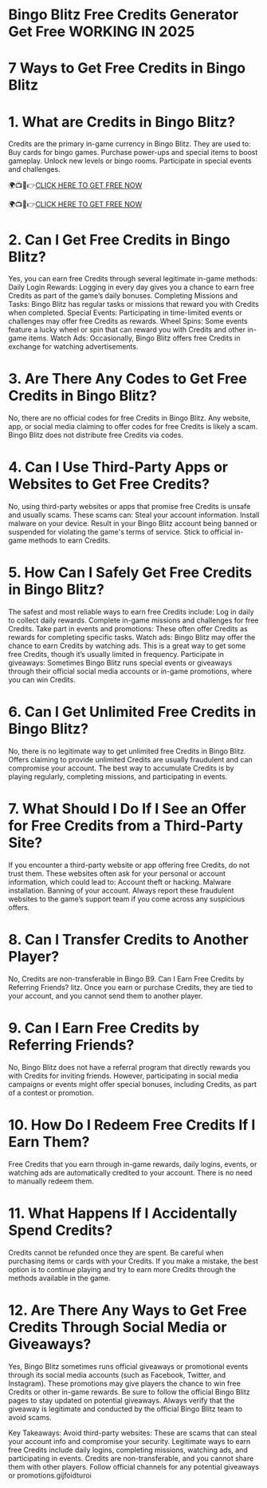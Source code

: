 # Bingo Blitz Free Credits Generator Get Free WORKING IN 2025
# 7 Ways to Get Free Credits in Bingo Blitz

# 1. What are Credits in Bingo Blitz?
Credits are the primary in-game currency in Bingo Blitz. They are used to:
Buy cards for bingo games.
Purchase power-ups and special items to boost gameplay.
Unlock new levels or bingo rooms.
Participate in special events and challenges.

🌍📺📱👉[CLICK HERE TO GET FREE NOW](https://cutt.ly/pe8Rouc0)

🌍📺📱👉[CLICK HERE TO GET FREE NOW](https://cutt.ly/pe8Rouc0)


# 2. Can I Get Free Credits in Bingo Blitz?
Yes, you can earn free Credits through several legitimate in-game methods:
Daily Login Rewards: Logging in every day gives you a chance to earn free Credits as part of the game’s daily bonuses.
Completing Missions and Tasks: Bingo Blitz has regular tasks or missions that reward you with Credits when completed.
Special Events: Participating in time-limited events or challenges may offer free Credits as rewards.
Wheel Spins: Some events feature a lucky wheel or spin that can reward you with Credits and other in-game items.
Watch Ads: Occasionally, Bingo Blitz offers free Credits in exchange for watching advertisements.

# 3. Are There Any Codes to Get Free Credits in Bingo Blitz?
No, there are no official codes for free Credits in Bingo Blitz. Any website, app, or social media claiming to offer codes for free Credits is likely a scam. Bingo Blitz does not distribute free Credits via codes.

# 4. Can I Use Third-Party Apps or Websites to Get Free Credits?
No, using third-party websites or apps that promise free Credits is unsafe and usually scams. These scams can:
Steal your account information.
Install malware on your device.
Result in your Bingo Blitz account being banned or suspended for violating the game's terms of service.
Stick to official in-game methods to earn Credits.

# 5. How Can I Safely Get Free Credits in Bingo Blitz?
The safest and most reliable ways to earn free Credits include:
Log in daily to collect daily rewards.
Complete in-game missions and challenges for free Credits.
Take part in events and promotions: These often offer Credits as rewards for completing specific tasks.
Watch ads: Bingo Blitz may offer the chance to earn Credits by watching ads. This is a great way to get some free Credits, though it’s usually limited in frequency.
Participate in giveaways: Sometimes Bingo Blitz runs special events or giveaways through their official social media accounts or in-game promotions, where you can win Credits.

# 6. Can I Get Unlimited Free Credits in Bingo Blitz?
No, there is no legitimate way to get unlimited free Credits in Bingo Blitz. Offers claiming to provide unlimited Credits are usually fraudulent and can compromise your account. The best way to accumulate Credits is by playing regularly, completing missions, and participating in events.

# 7. What Should I Do If I See an Offer for Free Credits from a Third-Party Site?
If you encounter a third-party website or app offering free Credits, do not trust them. These websites often ask for your personal or account information, which could lead to:
Account theft or hacking.
Malware installation.
Banning of your account.
Always report these fraudulent websites to the game’s support team if you come across any suspicious offers.

# 8. Can I Transfer Credits to Another Player?
No, Credits are non-transferable in Bingo B9. Can I Earn Free Credits by Referring Friends?
litz. Once you earn or purchase Credits, they are tied to your account, and you cannot send them to another player.


# 9. Can I Earn Free Credits by Referring Friends?
No, Bingo Blitz does not have a referral program that directly rewards you with Credits for inviting friends. However, participating in social media campaigns or events might offer special bonuses, including Credits, as part of a contest or promotion.

# 10. How Do I Redeem Free Credits If I Earn Them?
Free Credits that you earn through in-game rewards, daily logins, events, or watching ads are automatically credited to your account. There is no need to manually redeem them.

# 11. What Happens If I Accidentally Spend Credits?
Credits cannot be refunded once they are spent. Be careful when purchasing items or cards with your Credits. If you make a mistake, the best option is to continue playing and try to earn more Credits through the methods available in the game.

# 12. Are There Any Ways to Get Free Credits Through Social Media or Giveaways?
Yes, Bingo Blitz sometimes runs official giveaways or promotional events through its social media accounts (such as Facebook, Twitter, and Instagram). These promotions may give players the chance to win free Credits or other in-game rewards.
Be sure to follow the official Bingo Blitz pages to stay updated on potential giveaways.
Always verify that the giveaway is legitimate and conducted by the official Bingo Blitz team to avoid scams.

Key Takeaways:
Avoid third-party websites: These are scams that can steal your account info and compromise your security.
Legitimate ways to earn free Credits include daily logins, completing missions, watching ads, and participating in events.
Credits are non-transferable, and you cannot share them with other players.
Follow official channels for any potential giveaways or promotions.gijfoidturoi

